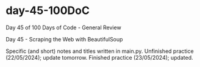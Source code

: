 # day-45-100DoC
Day 45 of 100 Days of Code - General Review

Day 45 - Scraping the Web with BeautifulSoup

Specific (and short) notes and titles written in main.py. 
  Unfinished practice (22/05/2024); update tomorrow.
    Finished practice (23/05/2024); updated.
